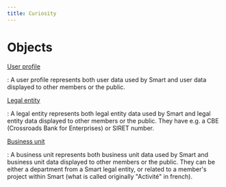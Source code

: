 ```yaml
---
title: Curiosity
---
```


# Objects

[User profile](/documentation/objects/users)

:   A user profile represents both user data used by Smart and user data
    displayed to other members or the public.

[Legal entity](/documentation/objects/entities)

:   A legal entity represents both legal entity data used by Smart and legal
    entity data displayed to other members or the public. They have e.g. a CBE
    (Crossroads Bank for Enterprises) or SIRET number.

[Business unit](/documentation/objects/units)

:   A business unit represents both business unit data used by Smart and
    business unit data displayed to other members or the public. They can be
    either a department from a Smart legal entity, or related to a member's
    project within Smart (what is called originally "Activité" in french).

